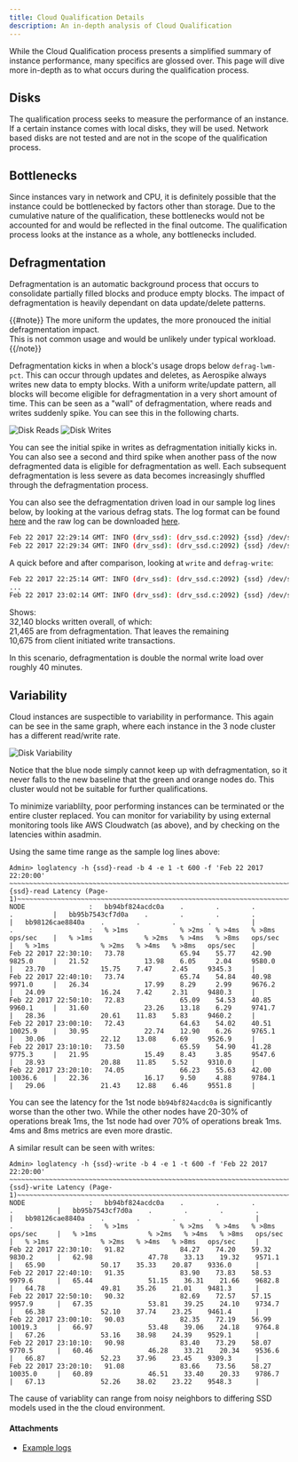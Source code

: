 ```yaml
---
title: Cloud Qualification Details
description: An in-depth analysis of Cloud Qualification
---
```


While the Cloud Qualification process presents a simplified summary of instance performance, many specifics are glossed over. This page will dive more in-depth as to what occurs during the qualification process.


## Disks

The qualification process seeks to measure the performance of an instance. If a certain instance comes with local disks, they will be used. Network based disks are not tested and are not in the scope of the qualification process.

## Bottlenecks

Since instances vary in network and CPU, it is definitely possible that the instance could be bottlenecked by factors other than storage. Due to the cumulative nature of the qualification, these bottlenecks would not be accounted for and would be reflected in the final outcome. The qualification process looks at the instance as a whole, any bottlenecks included.

## Defragmentation

Defragmentation is an automatic background process that occurs to consolidate partially filled blocks and produce empty blocks. The impact of defragmentation is heavily dependant on data update/delete patterns. 

{{#note}}
The more uniform the updates, the more pronouced the initial defragmentation impact.  
This is not common usage and would be unlikely under typical workload.
{{/note}}

Defragmentation kicks in when a block's usage drops below `defrag-lwm-pct`. This can occur through updates and deletes, as Aerospike always writes new data to empty blocks. With a uniform write/update pattern, all blocks will become eligible for defragmentation in a very short amount of time. This can be seen as a "wall" of defragmentation, where reads and writes suddenly spike. You can see this in the following charts.

![Disk Reads](/docs/operations/assets/images/DiskReads.png)
![Disk Writes](/docs/operations/assets/images/DiskWrites.png)

You can see the initial spike in writes as defragmentation initially kicks in. You can also see a second and third spike when another pass of the now defragmented data is eligible for defragmentation as well. Each subsequent defragmentation is less severe as data becomes increasingly shuffled through the defragmentation process.

You can also see the defragmentation driven load in our sample log lines below, by looking at the various defrag stats. The log format can be found [here](/docs/reference/serverlogmessages) and the raw log can be downloaded [here](/docs/operations/assets/logs/aerospike-cloud-detail-logs.tar.gz).

```bash
Feb 22 2017 22:29:14 GMT: INFO (drv_ssd): (drv_ssd.c:2092) {ssd} /dev/sdb: used-bytes 40235139840 free-wblocks 14877 write-q 0 write (69857,13.9) defrag-q 11267 defrag-read (19205,116.8) defrag-write (3943,9.2)
Feb 22 2017 22:29:34 GMT: INFO (drv_ssd): (drv_ssd.c:2092) {ssd} /dev/sdb: used-bytes 40235139584 free-wblocks 14981 write-q 0 write (70143,14.3) defrag-q 13289 defrag-read (21617,120.6) defrag-write (4135,9.6)
```

A quick before and after comparison, looking at `write` and `defrag-write`:
```bash
Feb 22 2017 22:25:14 GMT: INFO (drv_ssd): (drv_ssd.c:2092) {ssd} /dev/sdb: used-bytes 40235139584 free-wblocks 13567 write-q 0 write (66326,11.1) defrag-q 2 defrag-read (3099,13.1) defrag-write (1536,6.4)
...
Feb 22 2017 23:02:14 GMT: INFO (drv_ssd): (drv_ssd.c:2092) {ssd} /dev/sdb: used-bytes 40235139584 free-wblocks 28139 write-q 0 write (98166,10.3) defrag-q 0 defrag-read (49508,5.0) defrag-write (23001,5.6)
```
Shows:  
32,140 blocks written overall, of which:  
21,465 are from defragmentation. That leaves the remaining  
10,675 from client initiated write transactions.

In this scenario, defragmentation is double the normal write load over roughly 40 minutes.


## Variability

Cloud instances are suspectible to variability in performance. This again can be see in the same graph, where each instance in the 3 node cluster has a different read/write rate.

![Disk Variability](/docs/operations/assets/images/DiskVariance.png)

Notice that the blue node simply cannot keep up with defragmentation, so it never falls to the new baseline that the green and orange nodes do. This cluster would not be suitable for further qualifications.

To minimize variablilty, poor performing instances can be terminated or the entire cluster replaced. You can monitor for variability by using external monitoring tools like AWS Cloudwatch (as above), and by checking on the latencies within asadmin.

Using the same time range as the sample log lines above:

```
Admin> loglatency -h {ssd}-read -b 4 -e 1 -t 600 -f 'Feb 22 2017 22:20:00'
~~~~~~~~~~~~~~~~~~~~~~~~~~~~~~~~~~~~~~~~~~~~~~~~~~~~~~~~~~~~~~~~~~~~~~~~~~~~~~~~~~~~~~~{ssd}-read Latency (Page-1)~~~~~~~~~~~~~~~~~~~~~~~~~~~~~~~~~~~~~~~~~~~~~~~~~~~~~~~~~~~~~~~~~~~~~~~~~~~~~~~~~~~~~~~~~
NODE                :   bb94bf824acdc0a    .        .        .        .          |   bb95b7543cf7d0a    .        .        .        .          |   bb98126cae8840a    .        .        .        .          |   
.                   :   % >1ms             % >2ms   % >4ms   % >8ms   ops/sec    |   % >1ms             % >2ms   % >4ms   % >8ms   ops/sec    |   % >1ms             % >2ms   % >4ms   % >8ms   ops/sec    |   
Feb 22 2017 22:30:10:   73.78              65.94    55.77    42.90    9825.0     |   21.52              13.98    6.05     2.04     9580.0     |   23.70              15.75    7.47     2.45     9345.3     |   
Feb 22 2017 22:40:10:   73.74              65.74    54.84    40.98    9971.0     |   26.34              17.99    8.29     2.99     9676.2     |   24.09              16.24    7.42     2.31     9480.3     |   
Feb 22 2017 22:50:10:   72.83              65.09    54.53    40.85    9960.1     |   31.60              23.26    13.18    6.29     9741.7     |   28.36              20.61    11.83    5.83     9460.2     |   
Feb 22 2017 23:00:10:   72.43              64.63    54.02    40.51    10025.9    |   30.95              22.74    12.90    6.26     9765.1     |   30.06              22.12    13.08    6.69     9526.9     |   
Feb 22 2017 23:10:10:   73.50              65.59    54.90    41.28    9775.3     |   21.95              15.49    8.43     3.85     9547.6     |   28.93              20.88    11.85    5.52     9310.0     |   
Feb 22 2017 23:20:10:   74.05              66.23    55.63    42.00    10036.6    |   22.36              16.17    9.50     4.88     9784.1     |   29.06              21.43    12.88    6.46     9551.8     |
```

You can see the latency for the 1st node `bb94bf824acdc0a` is significantly worse than the other two. While the other nodes have 20-30% of operations break 1ms, the 1st node had over 70% of operations break 1ms. 4ms and 8ms metrics are even more drastic.

A similar result can be seen with writes:
```
Admin> loglatency -h {ssd}-write -b 4 -e 1 -t 600 -f 'Feb 22 2017 22:20:00'
~~~~~~~~~~~~~~~~~~~~~~~~~~~~~~~~~~~~~~~~~~~~~~~~~~~~~~~~~~~~~~~~~~~~~~~~~~~~~~~~~~~~~~~~~{ssd}-write Latency (Page-1)~~~~~~~~~~~~~~~~~~~~~~~~~~~~~~~~~~~~~~~~~~~~~~~~~~~~~~~~~~~~~~~~~~~~~~~~~~~~~~~~~~~~~~~~~
NODE                :   bb94bf824acdc0a    .        .        .        .           |   bb95b7543cf7d0a    .        .        .        .           |   bb98126cae8840a    .        .        .        .           |   
.                   :   % >1ms             % >2ms   % >4ms   % >8ms   ops/sec     |   % >1ms             % >2ms   % >4ms   % >8ms   ops/sec     |   % >1ms             % >2ms   % >4ms   % >8ms   ops/sec     |   
Feb 22 2017 22:30:10:   91.82              84.27    74.20    59.32    9830.2      |   62.98              47.78    33.13    19.32    9571.1      |   65.90              50.17    35.33    20.87    9336.0      |   
Feb 22 2017 22:40:10:   91.35              83.90    73.83    58.53    9979.6      |   65.44              51.15    36.31    21.66    9682.8      |   64.78              49.81    35.26    21.01    9481.3      |   
Feb 22 2017 22:50:10:   90.32              82.69    72.57    57.15    9957.9      |   67.35              53.81    39.25    24.10    9734.7      |   66.38              52.10    37.74    23.25    9461.4      |   
Feb 22 2017 23:00:10:   90.03              82.35    72.19    56.99    10019.3     |   66.97              53.48    39.06    24.18    9764.8      |   67.26              53.16    38.98    24.39    9529.1      |   
Feb 22 2017 23:10:10:   90.98              83.40    73.29    58.07    9770.5      |   60.46              46.28    33.21    20.34    9536.6      |   66.87              52.23    37.96    23.45    9309.3      |   
Feb 22 2017 23:20:10:   91.08              83.66    73.56    58.27    10035.0     |   60.89              46.51    33.40    20.33    9786.7      |   67.13              52.26    38.02    23.22    9548.3      | 
```

The cause of variablity can range from noisy neighbors to differing SSD models used in the the cloud environment.



#### Attachments

* [Example logs](/docs/operations/assets/logs/aerospike-cloud-detail-logs.tar.gz)
